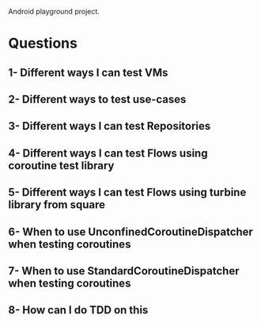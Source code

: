 Android playground project.

# Questions

## 1- Different ways I can test VMs

## 2- Different ways to test use-cases

## 3- Different ways I can test Repositories

## 4- Different ways I can test Flows using coroutine test library

## 5- Different ways I can test Flows using turbine library from square

## 6- When to use UnconfinedCoroutineDispatcher when testing coroutines 

## 7- When to use StandardCoroutineDispatcher when testing coroutines

## 8- How can I do TDD on this
